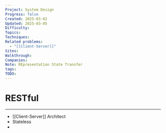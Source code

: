 ```yaml
---
Project: System Design
Progress: false
Created: 2025-03-02
Updated: 2025-03-05
Difficulty: 
Topics: 
Techniques: 
Related problems:
  - "[[Client-Server]]"
Sites: 
Walkthrough: 
Companies: 
Note: REpresentation State Transfer
tags: 
TODO: 
---
```

# RESTful
---
- [[Client-Server]] Architect
- Stateless
- 